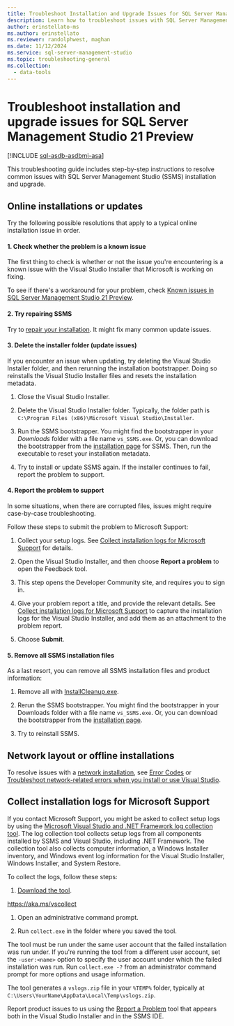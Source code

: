 ```yaml
---
title: Troubleshoot Installation and Upgrade Issues for SQL Server Management Studio
description: Learn how to troubleshoot issues with SQL Server Management Studio (SSMS) installation and upgrades.
author: erinstellato-ms
ms.author: erinstellato
ms.reviewer: randolphwest, maghan
ms.date: 11/12/2024
ms.service: sql-server-management-studio
ms.topic: troubleshooting-general
ms.collection:
  - data-tools
---
```

# Troubleshoot installation and upgrade issues for SQL Server Management Studio 21 Preview

[!INCLUDE [sql-asdb-asdbmi-asa](../includes/applies-to-version/sql-asdb-asdbmi-asa.md)]

This troubleshooting guide includes step-by-step instructions to resolve common issues with SQL Server Management Studio (SSMS) installation and upgrade.

## Online installations or updates

Try the following possible resolutions that apply to a typical online installation issue in order.

#### 1. Check whether the problem is a known issue

The first thing to check is whether or not the issue you're encountering is a known issue with the Visual Studio Installer that Microsoft is working on fixing.

To see if there's a workaround for your problem, check [Known issues in SQL Server Management Studio 21 Preview](../ssms-21/known-issues.md).

#### 2. Try repairing SSMS

Try to [repair your installation](repair.md). It might fix many common update issues.

#### 3. Delete the installer folder (update issues)

If you encounter an issue when updating, try deleting the Visual Studio Installer folder, and then rerunning the installation bootstrapper. Doing so reinstalls the Visual Studio Installer files and resets the installation metadata.

1. Close the Visual Studio Installer.

1. Delete the Visual Studio Installer folder. Typically, the folder path is `C:\Program Files (x86)\Microsoft Visual Studio\Installer`.

1. Run the SSMS bootstrapper. You might find the bootstrapper in your *Downloads* folder with a file name `vs_SSMS.exe`. Or, you can download the bootstrapper from the [installation page](install.md) for SSMS. Then, run the executable to reset your installation metadata.

1. Try to install or update SSMS again. If the installer continues to fail, report the problem to support.

#### 4. Report the problem to support

In some situations, when there are corrupted files, issues might require case-by-case troubleshooting.

Follow these steps to submit the problem to Microsoft Support:

1. Collect your setup logs. See [Collect installation logs for Microsoft Support](#collect-installation-logs-for-microsoft-support) for details.

1. Open the Visual Studio Installer, and then choose **Report a problem** to open the Feedback tool.

1. This step opens the Developer Community site, and requires you to sign in.

1. Give your problem report a title, and provide the relevant details. See [Collect installation logs for Microsoft Support](#collect-installation-logs-for-microsoft-support) to capture the installation logs for the Visual Studio Installer, and add them as an attachment to the problem report.

1. Choose **Submit**.

#### 5. Remove all SSMS installation files

As a last resort, you can remove all SSMS installation files and product information:

1. Remove all with [InstallCleanup.exe](uninstall.md#remove-all-with-installcleanupexe).

1. Rerun the SSMS bootstrapper. You might find the bootstrapper in your Downloads folder with a file name `vs_SSMS.exe`. Or, you can download the bootstrapper from the [installation page](install.md).

1. Try to reinstall SSMS.

## Network layout or offline installations

To resolve issues with a [network installation](/visualstudio/install/create-a-network-installation-of-visual-studio), see [Error Codes](/visualstudio/install/create-a-network-installation-of-visual-studio#error-codes) or [Troubleshoot network-related errors when you install or use Visual Studio](/troubleshoot/developer/visualstudio/installation/troubleshoot-network-related-errors).

## Collect installation logs for Microsoft Support

If you contact Microsoft Support, you might be asked to collect setup logs by using the [Microsoft Visual Studio and .NET Framework log collection tool](https://aka.ms/vscollect). The log collection tool collects setup logs from all components installed by SSMS and Visual Studio, including .NET Framework. The collection tool also collects computer information, a Windows Installer inventory, and Windows event log information for the Visual Studio Installer, Windows Installer, and System Restore.

To collect the logs, follow these steps:

1. [Download the tool](https://aka.ms/vscollect.exe).

https://aka.ms/vscollect

1. Open an administrative command prompt.

1. Run `collect.exe` in the folder where you saved the tool.

The tool must be run under the same user account that the failed installation was run under. If you're running the tool from a different user account, set the `-user:<name>` option to specify the user account under which the failed installation was run. Run `collect.exe -?` from an administrator command prompt for more options and usage information.

The tool generates a `vslogs.zip` file in your `%TEMP%` folder, typically at `C:\Users\YourName\AppData\Local\Temp\vslogs.zip`.

Report product issues to us using the [Report a Problem](/visualstudio/ide/how-to-report-a-problem-with-visual-studio) tool that appears both in the Visual Studio Installer and in the SSMS IDE.
